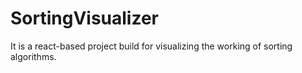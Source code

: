 # SortingVisualizer
It is a react-based project build for visualizing the working of sorting algorithms.
